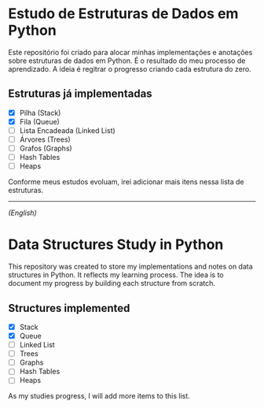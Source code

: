 # Estudo de Estruturas de Dados em Python

Este repositório foi criado para alocar minhas implementações e anotações sobre estruturas de dados em Python. É o resultado do meu processo de aprendizado. A ideia é regitrar o progresso criando cada estrutura do zero.

## Estruturas já implementadas

- [X] Pilha (Stack)
- [X] Fila (Queue)
- [ ] Lista Encadeada (Linked List)
- [ ] Árvores (Trees)
- [ ] Grafos (Graphs)
- [ ] Hash Tables
- [ ] Heaps

Conforme meus estudos evoluam, irei adicionar mais itens nessa lista de estruturas.

---

*(English)*
# Data Structures Study in Python

This repository was created to store my implementations and notes on data structures in Python. It reflects my learning process. The idea is to document my progress by building each structure from scratch.

## Structures implemented

- [X] Stack
- [X] Queue
- [ ] Linked List
- [ ] Trees
- [ ] Graphs
- [ ] Hash Tables
- [ ] Heaps

As my studies progress, I will add more items to this list.

